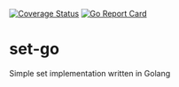 [![Coverage Status](https://coveralls.io/repos/github/matbur/set-go/badge.svg?branch=master)](https://coveralls.io/github/matbur/set-go?branch=master) [![Go Report Card](https://goreportcard.com/badge/github.com/matbur/set-go)](https://goreportcard.com/report/github.com/matbur/set-go)
# set-go
Simple set implementation written in Golang
